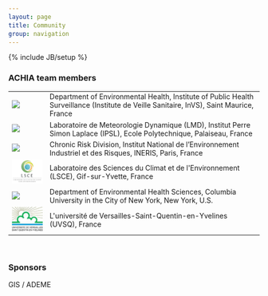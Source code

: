 ```yaml
---
layout: page
title: Community
group: navigation
---
```

{% include JB/setup %}

### ACHIA team members

<table>
    <tr>
        <td><img src="/assets/images/logo_InVS.png"></td>
        <td>
Department of Environmental Health, Institute of Public Health Surveillance (Institute de Veille Sanitaire, InVS), Saint Maurice, France
        </td>
    </tr>
    <tr>
        <td><img src="/assets/images/logo_LMD.png"></td>
        <td>
Laboratoire de Meteorologie Dynamique (LMD), Institut Perre Simon Laplace (IPSL), Ecole Polytechnique, Palaiseau, France
        </td>
    </tr>
    <tr>
        <td><img src="/assets/images/logo_ineris.png"></td>
        <td>
Chronic Risk Division, Institut National de l’Environnement Industriel et des Risques, INERIS, Paris, France
        </td>
    </tr>
    <tr>
        <td><img src="/assets/images/logo_lsce_100.png"></td>
        <td>
Laboratoire des Sciences du Climat et de l'Environnement (LSCE), Gif-sur-Yvette, France
        </td>
    </tr>
    <tr>
        <td>
            <img src="/assets/images/logo_CCHP.png">
        </td>
        <td>
Department of Environmental Health Sciences, Columbia University in the City of New York, New York, U.S.
        </td>
    </tr>
    <tr>
        <td><img src="/assets/images/logo_UVSQ_100.png"></td>
        <td>
L'université de Versailles-Saint-Quentin-en-Yvelines (UVSQ), France
        </td>
    </tr>    
</table>

<br>

### Sponsors

GIS / ADEME
